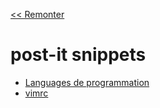 [<< Remonter](https://github.com/Arkelis/post-it)

# post-it snippets

* [Languages de programmation](programmation)
* [vimrc](.vimrc)